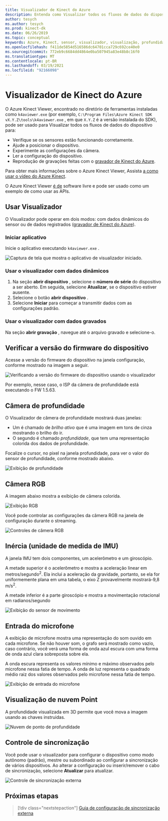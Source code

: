 ```yaml
---
title: Visualizador de Kinect do Azure
description: Entenda como Visualizar todos os fluxos de dados do dispositivo usando o Azure Kinect Viewer.
author: tesych
ms.author: tesych
ms.prod: kinect-dk
ms.date: 06/26/2019
ms.topic: conceptual
keywords: Azure, Kinect, sensor, visualizador, visualização, profundidade, RGB, cor, IMU, áudio, microfone, nuvem de ponto
ms.openlocfilehash: f411de5854d516586dc64701cca729c692ce40e0
ms.sourcegitcommit: 772eb9c6684dd4864e0ba507945a83e48b8c16f0
ms.translationtype: MT
ms.contentlocale: pt-BR
ms.lasthandoff: 03/19/2021
ms.locfileid: "92166098"
---
```

# <a name="azure-kinect-viewer"></a>Visualizador de Kinect do Azure

O Azure Kinect Viewer, encontrado no diretório de ferramentas instaladas como `k4aviewer.exe` (por exemplo, `C:\Program Files\Azure Kinect SDK vX.Y.Z\tools\k4aviewer.exe` , em que `X.Y.Z` é a versão instalada do SDK), pode ser usado para Visualizar todos os fluxos de dados do dispositivo para:

* Verifique se os sensores estão funcionando corretamente.
* Ajude a posicionar o dispositivo.
* Experimente as configurações da câmera.
* Ler a configuração do dispositivo.
* Reprodução de gravações feitas com o [gravador de Kinect do Azure](azure-kinect-recorder.md).

Para obter mais informações sobre o Azure Kinect Viewer, Assista [a como usar o vídeo do Azure Kinect](https://www.microsoft.com/videoplayer/embed/RE3hNwG).

O Azure Kinect Viewer [é de](https://github.com/microsoft/Azure-Kinect-Sensor-SDK/tree/develop/tools/k4aviewer) software livre e pode ser usado como um exemplo de como usar as APIs.

## <a name="use-viewer"></a>Usar Visualizador

O Visualizador pode operar em dois modos: com dados dinâmicos do sensor ou de dados registrados ([gravador de Kinect do Azure](azure-kinect-recorder.md)).

### <a name="start-application"></a>Iniciar aplicativo

Inicie o aplicativo executando `k4aviewer.exe` .

![Captura de tela que mostra o aplicativo de visualizador iniciado.](./media/how-to-guides/open-viewer.png)

### <a name="use-the-viewer-with-live-data"></a>Usar o visualizador com dados dinâmicos

1. Na seção **abrir dispositivo** , selecione o **número de série** do dispositivo a ser aberto. Em seguida, selecione **Atualizar**, se o dispositivo estiver ausente.
2. Selecione o botão **abrir dispositivo** .
3. Selecione **Iniciar** para começar a transmitir dados com as configurações padrão.

### <a name="use-the-viewer-with-recorded-data"></a>Usar o visualizador com dados gravados

Na seção **abrir gravação** , navegue até o arquivo gravado e selecione-o.

## <a name="check-device-firmware-version"></a>Verificar a versão do firmware do dispositivo

Acesse a versão do firmware do dispositivo na janela configuração, conforme mostrado na imagem a seguir.

![Verificando a versão do firmware do dispositivo usando o visualizador](./media/how-to-guides/check-firmware-update.png)

Por exemplo, nesse caso, o ISP da câmera de profundidade está executando o FW 1.5.63.

## <a name="depth-camera"></a>Câmera de profundidade

O Visualizador de câmera de profundidade mostrará duas janelas:

* Um é chamado de *brilho ativo* que é uma imagem em tons de cinza mostrando o brilho do ir.
* O segundo é chamado *profundidade*, que tem uma representação colorida dos dados de profundidade.

Focalize o cursor, no pixel na janela profundidade, para ver o valor do sensor de profundidade, conforme mostrado abaixo.

![Exibição de profundidade](./media/how-to-guides/depth-camera.png)

## <a name="rgb-camera"></a>Câmera RGB

A imagem abaixo mostra a exibição de câmera colorida.

![Exibição RGB](./media/how-to-guides/viewer-rgb-camera.png)

Você pode controlar as configurações da câmera RGB na janela de configuração durante o streaming.

![Controles de câmera RGB](./media/how-to-guides/rgb-camera-settings.png)

## <a name="inertial-measurement-unit-imu"></a>Inércia (unidade de medida de IMU)

A janela IMU tem dois componentes, um acelerômetro e um giroscópio.

A metade superior é o acelerômetro e mostra a aceleração linear em metros/segundo<sup>2</sup>.  Ela inclui a aceleração da gravidade, portanto, se ela for uniformemente plana em uma tabela, o eixo Z provavelmente mostrará-9,8 m/s<sup>2</sup>.

A metade inferior é a parte giroscópio e mostra a movimentação rotacional em radianos/segundo

![Exibição do sensor de movimento](./media/how-to-guides/viewer-mu-settings.png)

## <a name="microphone-input"></a>Entrada do microfone

A exibição de microfone mostra uma representação do som ouvido em cada microfone. Se não houver som, o grafo será mostrado como vazio, caso contrário, você verá uma forma de onda azul escura com uma forma de onda azul clara sobreposta sobre ela.

A onda escura representa os valores mínimo e máximo observados pelo microfone nessa fatia de tempo. A onda de luz representa o quadrado médio raiz dos valores observados pelo microfone nessa fatia de tempo.

![Exibição de entrada do microfone](./media/how-to-guides/microphone-data.png)

## <a name="point-cloud-visualization"></a>Visualização de nuvem Point

A profundidade visualizada em 3D permite que você mova a imagem usando as chaves instruidas.

![Nuvem de ponto de profundidade](./media/how-to-guides/depth-point-cloud.png)

## <a name="synchronization-control"></a>Controle de sincronização

Você pode usar o visualizador para configurar o dispositivo como modo autônomo (padrão), mestre ou subordinado ao configurar a sincronização de vários dispositivos.
Ao alterar a configuração ou inserir/remover o cabo de sincronização, selecione **Atualizar** para atualizar.

![Controle de sincronização externa](./media/how-to-guides/sync-control.png)

## <a name="next-steps"></a>Próximas etapas

> [!div class="nextstepaction"]
>[Guia de configuração de sincronização externa](https://support.microsoft.com/help/4494429/sync-multiple-azure-kinect-dk-devices)
